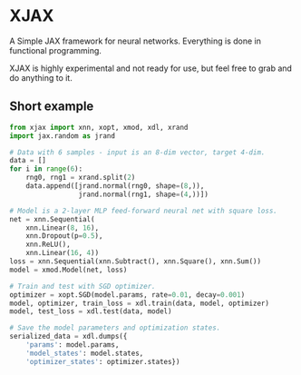 # XJAX
A Simple JAX framework for neural networks. Everything is done in functional programming.

XJAX is highly experimental and not ready for use, but feel free to grab and do anything to it.

## Short example
```python
from xjax import xnn, xopt, xmod, xdl, xrand
import jax.random as jrand

# Data with 6 samples - input is an 8-dim vector, target 4-dim.
data = []
for i in range(6):
    rng0, rng1 = xrand.split(2)
    data.append([jrand.normal(rng0, shape=(8,)),
                 jrand.normal(rng1, shape=(4,))])

# Model is a 2-layer MLP feed-forward neural net with square loss.
net = xnn.Sequential(
    xnn.Linear(8, 16),
    xnn.Dropout(p=0.5),
    xnn.ReLU(),
    xnn.Linear(16, 4))
loss = xnn.Sequential(xnn.Subtract(), xnn.Square(), xnn.Sum())
model = xmod.Model(net, loss)

# Train and test with SGD optimizer.
optimizer = xopt.SGD(model.params, rate=0.01, decay=0.001)
model, optimizer, train_loss = xdl.train(data, model, optimizer)
model, test_loss = xdl.test(data, model)

# Save the model parameters and optimization states.
serialized_data = xdl.dumps({
    'params': model.params,
    'model_states': model.states,
    'optimizer_states': optimizer.states})
```

